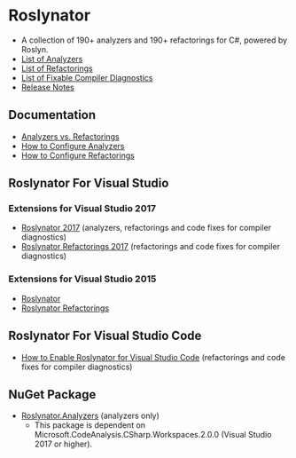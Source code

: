 # Roslynator

* A collection of 190+ analyzers and 190+ refactorings for C#, powered by Roslyn.
* [List of Analyzers](http://github.com/JosefPihrt/Roslynator/blob/master/source/Analyzers/README.md)
* [List of Refactorings](http://github.com/JosefPihrt/Roslynator/blob/master/source/Refactorings/README.md)
* [List of Fixable Compiler Diagnostics](http://github.com/JosefPihrt/Roslynator/blob/master/source/CodeFixes/README.md)
* [Release Notes](http://github.com/JosefPihrt/Roslynator/blob/master/ChangeLog.md)

## Documentation

* [Analyzers vs. Refactorings](http://github.com/JosefPihrt/Roslynator/blob/master/docs/AnalyzersVsRefactorings.md)
* [How to Configure Analyzers](http://github.com/JosefPihrt/Roslynator/blob/master/docs/HowToConfigureAnalyzers.md)
* [How to Configure Refactorings](http://github.com/JosefPihrt/Roslynator/blob/master/docs/HowToConfigureRefactorings.md)

## Roslynator For Visual Studio

### Extensions for Visual Studio 2017

* [Roslynator 2017](http://marketplace.visualstudio.com/items?itemName=josefpihrt.Roslynator2017) (analyzers, refactorings and code fixes for compiler diagnostics)
* [Roslynator Refactorings 2017](http://marketplace.visualstudio.com/items?itemName=josefpihrt.RoslynatorRefactorings2017) (refactorings and code fixes for compiler diagnostics)

### Extensions for Visual Studio 2015

* [Roslynator](http://marketplace.visualstudio.com/items?itemName=josefpihrt.Roslynator)
* [Roslynator Refactorings](http://marketplace.visualstudio.com/items?itemName=josefpihrt.RoslynatorRefactorings)

## Roslynator For Visual Studio Code

* [How to Enable Roslynator for Visual Studio Code](docs/RoslynatorForVisualStudioCode.md) (refactorings and code fixes for compiler diagnostics)

## NuGet Package

* [Roslynator.Analyzers](http://www.nuget.org/packages/Roslynator.Analyzers/) (analyzers only)
  * This package is dependent on Microsoft.CodeAnalysis.CSharp.Workspaces.2.0.0 (Visual Studio 2017 or higher).